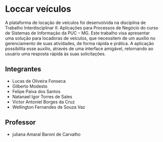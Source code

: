 # Loccar veículos

  A plataforma de locação de veículos foi desenvolvida na disciplina de Trabalho Interdisciplinar II: Aplicações para Processos de Negócio do curso de Sistemas de Informação da PUC – MG. Este trabalho visa apresentar uma solução para locadoras de veículos, que necessitem de um auxílio no gerenciamento de suas atividades, de forma rápida e prática. A aplicação possibilita esse auxílio, através de uma interface amigável, retornando ao usuário uma resposta rápida às suas solicitações.


## Integrantes

* Lucas de Oliveira Fonseca
* Gilberto Modesto
* Felipe Paiva dos Santos
* Natanael Igor Torres de Sales
* Victor Antoniel Borges da Cruz
* Wellington Fernandes de Souza Vaz

## Professor

* juliana Amaral Baroni de Carvalho
